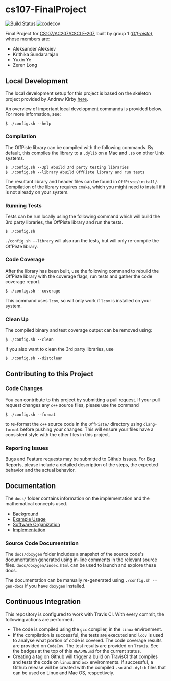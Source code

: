 # cs107-FinalProject

[![Build Status](https://travis-ci.com/CS107-off-piste/cs107-FinalProject.svg?token=EpqTjCxd7qmi2ut6nRKz&branch=master)](https://travis-ci.com/CS107-off-piste/cs107-FinalProject)
[![codecov](https://codecov.io/gh/CS107-off-piste/cs107-FinalProject/branch/master/graph/badge.svg?token=ROWLO2X8Z5)](https://codecov.io/gh/CS107-off-piste/cs107-FinalProject/branch/master/)

Final Project for [CS107/AC207/CSCI E-207](https://harvard-iacs.github.io/2020-CS107/), built by group 1 ([*Off-piste*](https://en.wikipedia.org/wiki/Backcountry_skiing)), whose members are:

* Aleksander Aleksiev
* Krithika Sundararajan
* Yuxin Ye
* Zeren Long

## Local Development

The local development setup for this project is based on the skeleton project provided by Andrew Kirby [here](https://github.com/ackirby88/CS107/tree/master/skeleton-project).

An overview of important local development commands is provided below. For more information, see:

```
$ ./config.sh --help
```

### Compilation

The OffPiste library can be compiled with the following commands. By default, this compiles the library to a `.dylib` on a Mac and `.so` on other Unix systems.

```
$ ./config.sh --3pl #build 3rd party testing libraries
$ ./config.sh --library #build OffPiste library and run tests
```

The resultant library and header files can be found in `OffPiste/install/`. Compilation of the library requires `cmake`, which you might need to install if it is not already on your system. 

### Running Tests

Tests can be run locally using the following command which will build the 3rd party libraries, the OffPiste library and run the tests.

```
$ ./config.sh
```

`./config.sh --library` will also run the tests, but will only re-compile the OffPiste library.

### Code Coverage

After the library has been built, use the following command to rebuild the OffPiste library with the coverage flags, run tests and gather the code coverage report.

```
$ ./config.sh --coverage
```

This command uses `lcov`, so will only work if `lcov` is installed on your system.

### Clean Up

The compiled binary and test coverage output can be removed using:
```
$ ./config.sh --clean
```

If you also want to clean the 3rd party libraries, use

```
$ ./config.sh --distclean
```

## Contributing to this Project

### Code Changes
You can contribute to this project by submitting a pull request. If your pull request changes any `c++` source files, please use the command

```
$ ./config.sh --format
```

to re-format the `c++` source code in the `OffPiste/` directory using `clang-format` before pushing your changes. This will ensure your files have a consistent style with the other files in this project. 

### Reporting Issues
Bugs and Feature requests may be submitted to Github Issues. For Bug Reports, please include a detailed description of the steps, the expected behavior and the actual behavior.

## Documentation

The `docs/` folder contains information on the implementation and the mathematical concepts used.
* [Background](./docs/BACKGROUND.md)
* [Example Usage](./docs/EXAMPLE_USAGE.md)
* [Software Organization](./docs/SOFTWARE_ORGANIZATION.md)
* [Implementation](./docs/IMPLEMENTATION.md)

### Source Code Documentation

The `docs/doxygen` folder includes a snapshot of the source code's documentation generated using in-line comments in the relevant source files. `docs/doxygen/index.html` can be used to launch and explore these docs.

The documentation can be manually re-generated using `./config.sh --gen-docs` if you have `doxygen` installed.

## Continuous Integration

This repository is configured to work with Travis CI. With every commit, the following actions are performed.
* The code is compiled using the `gcc` compiler, in the `linux` environment.
* If the compilation is successful, the tests are executed and `lcov` is used to analyse what portion of code is covered. The code coverage results are provided on `CodeCov`. The test results are provided on `Travis`. See the badges at the top of this `README.md` for the current status.
* Creating a tag on Github will trigger a build on TravisCI that compiles and tests the code on `linux` and `osx` environments. If successful, a Github release will be created with the compiled `.so` and `.dylib` files that can be used on Linux and Mac OS, respectively.
